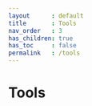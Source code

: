 ```yaml
---
layout      : default
title       : Tools
nav_order   : 3
has_children: true
has_toc     : false
permalink   : /tools
---
```


# Tools
